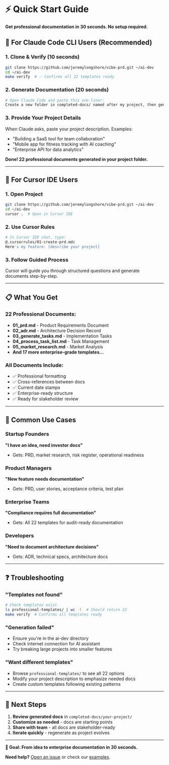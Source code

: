# ⚡ Quick Start Guide

**Get professional documentation in 30 seconds. No setup required.**

## 🚀 For Claude Code CLI Users (Recommended)

### 1. Clone & Verify (10 seconds)
```bash
git clone https://github.com/jeremylongshore/vibe-prd.git ~/ai-dev
cd ~/ai-dev
make verify  # ✅ Confirms all 22 templates ready
```

### 2. Generate Documentation (20 seconds)
```bash
# Open Claude Code and paste this one-liner:
Create a new folder in completed-docs/ named after my project, then generate all 22 docs using the templates in professional-templates/. Ask me for a single free-form project summary (I can paste as much as I want). Use deductive reasoning to fill gaps. Output all final docs into completed-docs/<my-project>/ and include an index.md summarizing what was generated and any assumptions.
```

### 3. Provide Your Project Details
When Claude asks, paste your project description. Examples:
- "Building a SaaS tool for team collaboration"
- "Mobile app for fitness tracking with AI coaching"
- "Enterprise API for data analytics"

**Done! 22 professional documents generated in your project folder.**

---

## 🎯 For Cursor IDE Users

### 1. Open Project
```bash
git clone https://github.com/jeremylongshore/vibe-prd.git ~/ai-dev
cd ~/ai-dev
cursor .  # Open in Cursor IDE
```

### 2. Use Cursor Rules
```bash
# In Cursor IDE chat, type:
@.cursorrules/01-create-prd.mdc
Here's my feature: [describe your project]
```

### 3. Follow Guided Process
Cursor will guide you through structured questions and generate documents step-by-step.

---

## 📋 What You Get

### 22 Professional Documents:
- **01_prd.md** - Product Requirements Document
- **02_adr.md** - Architecture Decision Record
- **03_generate_tasks.md** - Implementation Tasks
- **04_process_task_list.md** - Task Management
- **05_market_research.md** - Market Analysis
- **And 17 more enterprise-grade templates...**

### All Documents Include:
- ✅ Professional formatting
- ✅ Cross-references between docs
- ✅ Current date stamps
- ✅ Enterprise-ready structure
- ✅ Ready for stakeholder review

---

## 🔧 Common Use Cases

### Startup Founders
**"I have an idea, need investor docs"**
- Gets: PRD, market research, risk register, operational readiness

### Product Managers
**"New feature needs documentation"**
- Gets: PRD, user stories, acceptance criteria, test plan

### Enterprise Teams
**"Compliance requires full documentation"**
- Gets: All 22 templates for audit-ready documentation

### Developers
**"Need to document architecture decisions"**
- Gets: ADR, technical specs, architecture docs

---

## ❓ Troubleshooting

### "Templates not found"
```bash
# Check templates exist
ls professional-templates/ | wc -l  # Should return 22
make verify  # Confirms all templates ready
```

### "Generation failed"
- Ensure you're in the ai-dev directory
- Check internet connection for AI assistant
- Try breaking large projects into smaller features

### "Want different templates"
- Browse `professional-templates/` to see all 22 options
- Modify your project description to emphasize needed docs
- Create custom templates following existing patterns

---

## 🚀 Next Steps

1. **Review generated docs** in `completed-docs/your-project/`
2. **Customize as needed** - docs are starting points
3. **Share with team** - all docs are stakeholder-ready
4. **Iterate quickly** - regenerate as project evolves

---

**🎯 Goal: From idea to enterprise documentation in 30 seconds.**

**Need help?** [Open an issue](https://github.com/jeremylongshore/vibe-prd/issues) or check our [examples](EXAMPLES.md).
